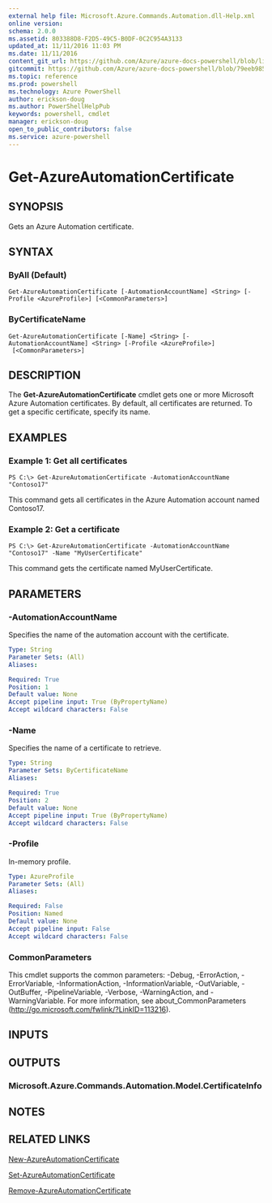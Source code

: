 ```yaml
---
external help file: Microsoft.Azure.Commands.Automation.dll-Help.xml
online version: 
schema: 2.0.0
ms.assetid: 803388D8-F2D5-49C5-B0DF-0C2C954A3133
updated_at: 11/11/2016 11:03 PM
ms.date: 11/11/2016
content_git_url: https://github.com/Azure/azure-docs-powershell/blob/live/azureps-cmdlets-docs/ServiceManagement/Azure.Automation/v0.9.8/Get-AzureAutomationCertificate.md
gitcommit: https://github.com/Azure/azure-docs-powershell/blob/79eeb985ea480979357fb4695832a0c3d29a48bf/azureps-cmdlets-docs/ServiceManagement/Azure.Automation/v0.9.8/Get-AzureAutomationCertificate.md
ms.topic: reference
ms.prod: powershell
ms.technology: Azure PowerShell
author: erickson-doug
ms.author: PowerShellHelpPub
keywords: powershell, cmdlet
manager: erickson-doug
open_to_public_contributors: false
ms.service: azure-powershell
---
```


# Get-AzureAutomationCertificate

## SYNOPSIS
Gets an Azure Automation certificate.

## SYNTAX

### ByAll (Default)
```
Get-AzureAutomationCertificate [-AutomationAccountName] <String> [-Profile <AzureProfile>] [<CommonParameters>]
```

### ByCertificateName
```
Get-AzureAutomationCertificate [-Name] <String> [-AutomationAccountName] <String> [-Profile <AzureProfile>]
 [<CommonParameters>]
```

## DESCRIPTION
The **Get-AzureAutomationCertificate** cmdlet gets one or more Microsoft Azure Automation certificates.
By default, all certificates are returned.
To get a specific certificate, specify its name.

## EXAMPLES

### Example 1: Get all certificates
```
PS C:\> Get-AzureAutomationCertificate -AutomationAccountName "Contoso17"
```

This command gets all certificates in the Azure Automation account named Contoso17.

### Example 2: Get a certificate
```
PS C:\> Get-AzureAutomationCertificate -AutomationAccountName "Contoso17" -Name "MyUserCertificate"
```

This command gets the certificate named MyUserCertificate.

## PARAMETERS

### -AutomationAccountName
Specifies the name of the automation account with the certificate.

```yaml
Type: String
Parameter Sets: (All)
Aliases: 

Required: True
Position: 1
Default value: None
Accept pipeline input: True (ByPropertyName)
Accept wildcard characters: False
```

### -Name
Specifies the name of a certificate to retrieve.

```yaml
Type: String
Parameter Sets: ByCertificateName
Aliases: 

Required: True
Position: 2
Default value: None
Accept pipeline input: True (ByPropertyName)
Accept wildcard characters: False
```

### -Profile
In-memory profile.

```yaml
Type: AzureProfile
Parameter Sets: (All)
Aliases: 

Required: False
Position: Named
Default value: None
Accept pipeline input: False
Accept wildcard characters: False
```

### CommonParameters
This cmdlet supports the common parameters: -Debug, -ErrorAction, -ErrorVariable, -InformationAction, -InformationVariable, -OutVariable, -OutBuffer, -PipelineVariable, -Verbose, -WarningAction, and -WarningVariable. For more information, see about_CommonParameters (http://go.microsoft.com/fwlink/?LinkID=113216).

## INPUTS

## OUTPUTS

### Microsoft.Azure.Commands.Automation.Model.CertificateInfo

## NOTES

## RELATED LINKS

[New-AzureAutomationCertificate](xref:ServiceManagement/Azure.Automation/v0.9.8/New-AzureAutomationCertificate.md)

[Set-AzureAutomationCertificate](xref:ServiceManagement/Azure.Automation/v0.9.8/Set-AzureAutomationCertificate.md)

[Remove-AzureAutomationCertificate](xref:ServiceManagement/Azure.Automation/v0.9.8/Remove-AzureAutomationCertificate.md)


